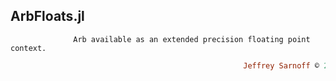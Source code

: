 ## ArbFloats.jl
```               Arb available as an extended precision floating point context.          ```
```ruby
                                                    Jeffrey Sarnoff © 2016-Mar-26 New_York
```
